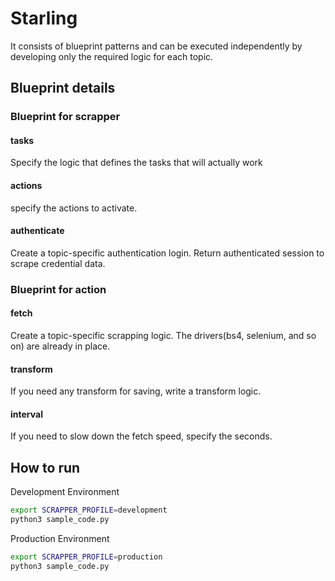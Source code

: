 # Starling
It consists of blueprint patterns and can be executed independently by developing only the required logic for each topic.

## Blueprint details

### Blueprint for scrapper
#### tasks
Specify the logic that defines the tasks that will actually work

#### actions
specify the actions to activate.

#### authenticate 
Create a topic-specific authentication login. Return authenticated session to scrape credential data.

### Blueprint for action
#### fetch
Create a topic-specific scrapping logic. The drivers(bs4, selenium, and so on) are already in place.

#### transform
If you need any transform for saving, write a transform logic.

#### interval
If you need to slow down the fetch speed, specify the seconds.

## How to run
Development Environment
```sh
export SCRAPPER_PROFILE=development
python3 sample_code.py 
```

Production Environment
```sh
export SCRAPPER_PROFILE=production
python3 sample_code.py 
```